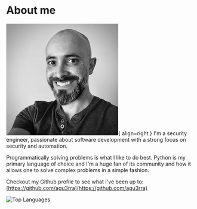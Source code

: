 # About me
![me](img/profilePicture.jpeg){ align=right }
I'm a security engineer, passionate about software development with a strong focus on security and automation.

Programmatically solving problems is what I like to do best. Python is my primary language of choice and I'm a huge fan of its community and how it allows one to solve complex problems in a simple fashion.

Checkout my Github profile to see what I've been up to: [https://github.com/agu3rra](https://github.com/agu3rra)

![Top Languages](https://github-readme-stats.vercel.app/api/top-langs/?username=agu3rra&show_icons=true)
